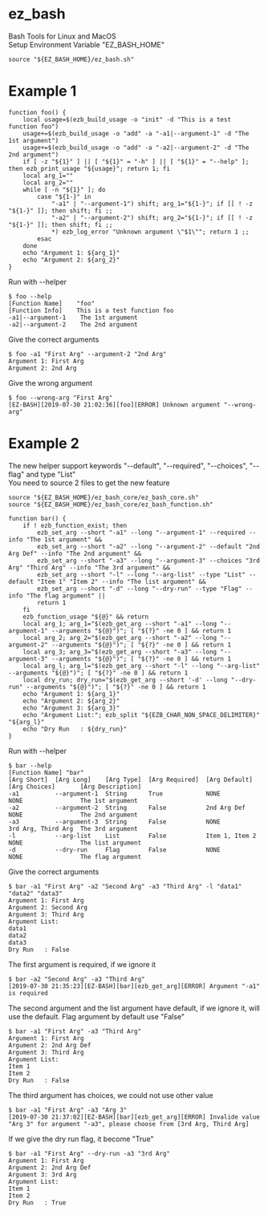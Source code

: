 # ez_bash
Bash Tools for Linux and MacOS<br/>
Setup Environment Variable "EZ_BASH_HOME"
```
source "${EZ_BASH_HOME}/ez_bash.sh"
```
# Example 1
```
function foo() {
    local usage=$(ezb_build_usage -o "init" -d "This is a test function foo")
    usage+=$(ezb_build_usage -o "add" -a "-a1|--argument-1" -d "The 1st argument")
    usage+=$(ezb_build_usage -o "add" -a "-a2|--argument-2" -d "The 2nd argument")
    if [ -z "${1}" ] || [ "${1}" = "-h" ] || [ "${1}" = "--help" ]; then ezb_print_usage "${usage}"; return 1; fi
    local arg_1=""
    local arg_2=""
    while [ -n "${1}" ]; do
        case "${1-}" in
            "-a1" | "--argument-1") shift; arg_1="${1-}"; if [[ ! -z "${1-}" ]]; then shift; fi ;;
            "-a2" | "--argument-2") shift; arg_2="${1-}"; if [[ ! -z "${1-}" ]]; then shift; fi ;;
            *) ezb_log_error "Unknown argument \"$1\""; return 1 ;;
        esac
    done
    echo "Argument 1: ${arg_1}"
    echo "Argument 2: ${arg_2}"
}
```
Run with --helper
```
$ foo --help                        
[Function Name]    "foo"
[Function Info]    This is a test function foo
-a1|--argument-1    The 1st argument
-a2|--argument-2    The 2nd argument
```
Give the correct arguments
```
$ foo -a1 "First Arg" --argument-2 "2nd Arg"
Argument 1: First Arg
Argument 2: 2nd Arg
```
Give the wrong argument
```
$ foo --wrong-arg "First Arg"
[EZ-BASH][2019-07-30 21:02:36][foo][ERROR] Unknown argument "--wrong-arg"
```
# Example 2
The new helper support keywords "--default", "--required", "--choices", "--flag" and type "List"<br/>
You need to source 2 files to get the new feature
```
source "${EZ_BASH_HOME}/ez_bash_core/ez_bash_core.sh"
source "${EZ_BASH_HOME}/ez_bash_core/ez_bash_function.sh"
```
```
function bar() {
    if ! ezb_function_exist; then
        ezb_set_arg --short "-a1" --long "--argument-1" --required --info "The 1st argument" &&
        ezb_set_arg --short "-a2" --long "--argument-2" --default "2nd Arg Def" --info "The 2nd argument" &&
        ezb_set_arg --short "-a3" --long "--argument-3" --choices "3rd Arg" "Third Arg" --info "The 3rd argument" &&
        ezb_set_arg --short "-l" --long "--arg-list" --type "List" --default "Item 1" "Item 2" --info "The list argument" &&
        ezb_set_arg --short "-d" --long "--dry-run" --type "Flag" --info "The flag argument" ||
        return 1
    fi
    ezb_function_usage "${@}" && return
    local arg_1; arg_1="$(ezb_get_arg --short "-a1" --long "--argument-1" --arguments "${@}")"; [ "${?}" -ne 0 ] && return 1
    local arg_2; arg_2="$(ezb_get_arg --short "-a2" --long "--argument-2" --arguments "${@}")"; [ "${?}" -ne 0 ] && return 1
    local arg_3; arg_3="$(ezb_get_arg --short "-a3" --long "--argument-3" --arguments "${@}")"; [ "${?}" -ne 0 ] && return 1
    local arg_l; arg_l="$(ezb_get_arg --short "-l" --long "--arg-list" --arguments "${@}")"; [ "${?}" -ne 0 ] && return 1
    local dry_run; dry_run="$(ezb_get_arg --short '-d' --long "--dry-run" --arguments "${@}")"; [ "${?}" -ne 0 ] && return 1
    echo "Argument 1: ${arg_1}"
    echo "Argument 2: ${arg_2}"
    echo "Argument 3: ${arg_3}"
    echo "Argument List:"; ezb_split "${EZB_CHAR_NON_SPACE_DELIMITER}" "${arg_l}"
    echo "Dry Run   : ${dry_run}"
}
```
Run with --helper
```
$ bar --help
[Function Name] "bar"
[Arg Short]  [Arg Long]    [Arg Type]  [Arg Required]  [Arg Default]   [Arg Choices]       [Arg Description]
-a1          --argument-1  String      True            NONE            NONE                The 1st argument
-a2          --argument-2  String      False           2nd Arg Def     NONE                The 2nd argument
-a3          --argument-3  String      False           NONE            3rd Arg, Third Arg  The 3rd argument
-l           --arg-list    List        False           Item 1, Item 2  NONE                The list argument
-d           --dry-run     Flag        False           NONE            NONE                The flag argument
```
Give the correct arguments
```
$ bar -a1 "First Arg" -a2 "Second Arg" -a3 "Third Arg" -l "data1" "data2" "data3"
Argument 1: First Arg
Argument 2: Second Arg
Argument 3: Third Arg
Argument List:
data1
data2
data3
Dry Run   : False
```
The first argument is required, if we ignore it
```
$ bar -a2 "Second Arg" -a3 "Third Arg"
[2019-07-30 21:35:23][EZ-BASH][bar][ezb_get_arg][ERROR] Argument "-a1" is required
```
The second argument and the list argument have default, if we ignore it, will use the default. Flag argument by default use "False"
```
$ bar -a1 "First Arg" -a3 "Third Arg"
Argument 1: First Arg
Argument 2: 2nd Arg Def
Argument 3: Third Arg
Argument List:
Item 1
Item 2
Dry Run   : False
```
The third argument has choices, we could not use other value
```
$ bar -a1 "First Arg" -a3 "Arg 3"
[2019-07-30 21:37:02][EZ-BASH][bar][ezb_get_arg][ERROR] Invalide value "Arg 3" for argument "-a3", please choose from [3rd Arg, Third Arg]
```
If we give the dry run flag, it become "True"
```
$ bar -a1 "First Arg" --dry-run -a3 "3rd Arg"
Argument 1: First Arg
Argument 2: 2nd Arg Def
Argument 3: 3rd Arg
Argument List:
Item 1
Item 2
Dry Run   : True
```